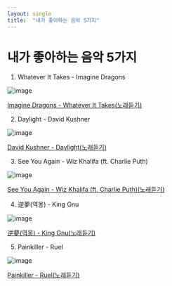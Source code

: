 ```yaml
---
layout: single
title:  "내가 좋아하는 음악 5가지"
---
```


# 내가 좋아하는 음악 5가지

1. Whatever It Takes - Imagine Dragons 

![image](https://upload.wikimedia.org/wikipedia/en/2/20/Whatever_It_Takes_Imagine_Dragons.jpg)

<a href="https://www.youtube.com/watch?v=gOsM-DYAEhY" target="_blank">Imagine Dragons - Whatever It Takes(노래듣기)</a>


2. Daylight - David Kushner

![image](https://img1.daumcdn.net/thumb/R300x0/?fname=https%3A%2F%2Fblog.kakaocdn.net%2Fdn%2FKYs0u%2FbtslR2Qs7CY%2FkbbFpz4qr8SmZFUXc24Uv1%2Fimg.jpg)

<a href="https://www.youtube.com/watch?v=MoN9ql6Yymw" target="_blank">David Kushner - Daylight(노래듣기)</a>


3. See You Again - Wiz Khalifa (ft. Charlie Puth)

![image](https://i.scdn.co/image/ab67616d00001e024e5df11b17b2727da2b718d8)

<a href="https://www.youtube.com/watch?v=_ogDymI9BKM" target="_blank">See You Again - Wiz Khalifa (ft. Charlie Puth)(노래듣기)</a>

4. 逆夢(역몽) - King Gnu

![image](https://item-shopping.c.yimg.jp/i/z/tower_5286661)

<a href="https://www.youtube.com/watch?v=TSUAXnRpNSQ" target="_blank">逆夢(역몽) - King Gnu(노래듣기)</a>


5. Painkiller - Ruel

![image](https://www.akbobada.com/home/akbobada/archive/akbo/img/20191223151324.jpg)

<a href="https://www.youtube.com/watch?v=dTwj7PhpY9M" target="_blank">Painkiller - Ruel(노래듣기)</a>
